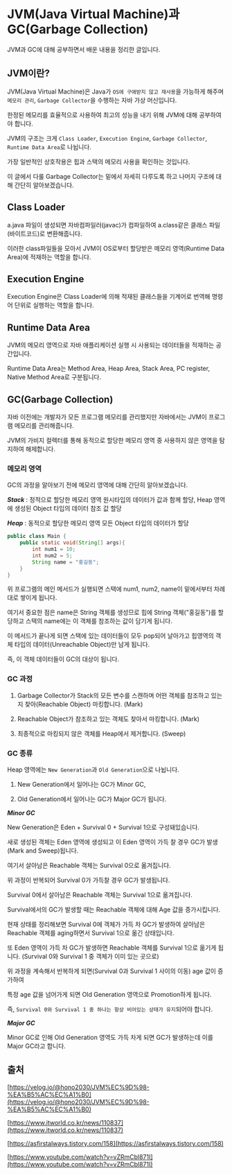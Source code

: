 # JVM(Java Virtual Machine)과 GC(Garbage Collection)

JVM과 GC에 대해 공부하면서 배운 내용을 정리한 글입니다.

## JVM이란?

JVM(Java Virtual Machine)은 Java가 `OS에 구애받지 않고 재사용`을 가능하게 해주며 `메모리 관리`, `Garbage Collector`을 수행하는 자바 가상 머신입니다.

한정된 메모리를 효율적으로 사용하여 최고의 성능을 내기 위해 JVM에 대해 공부하여야 합니다.

JVM의 구조는 크게 `Class Loader`, `Execution Engine`, `Garbage Collector`, `Runtime Data Area`로 나뉩니다.

가장 일반적인 상호작용은 힙과 스택의 메모리 사용을 확인하는 것입니다.

이 글에서 다룰 Garbage Collector는 밑에서 자세히 다루도록 하고 나머지 구조에 대해 간단히 알아보겠습니다.

## Class Loader

a.java 파일이 생성되면 자바컴파일러(javac)가 컴파일하여 a.class같은 클래스 파일(바이트코드)로 변환해줍니다.

이러한 class파일들을 모아서 JVM이 OS로부터 할당받은 메모리 영역(Runtime Data Area)에 적재하는 역할을 합니다.

## Execution Engine

Execution Engine은 Class Loader에 의해 적재된 클래스들을 기계어로 번역해 명령어 단위로 실행하는 역할을 합니다. 

## Runtime Data Area

JVM의 메모리 영역으로 자바 애플리케이션 실행 시 사용되는 데이터들을 적재하는 공간입니다.

Runtime Data Area는 Method Area, Heap Area, Stack Area, PC register, Native Method Area로 구분됩니다.




## GC(Garbage Collection)
자바 이전에는 개발자가 모든 프로그램 메모리를 관리했지만 자바에서는 JVM이 프로그램 메모리를 관리해줍니다.

JVM의 가비지 컬렉터를 통해 동적으로 할당한 메모리 영역 중 사용하지 않은 영역을 탐지하여 해제합니다. 

### 메모리 영역

GC의 과정을 알아보기 전에 메모리 영역에 대해 간단히 알아보겠습니다.

***Stack*** : 정적으로 할당한 메모리 영역
원시타입의 데이터가 값과 함께 할당, Heap 영역에 생성된 Object 타입의 데이터 참조 값 할당

***Heap*** : 동적으로 할당한 메모리 영역
모든 Object 타입의 데이터가 할당


```java
public class Main {
    public static void(String[] args){
        int num1 = 10;
        int num2 = 5;
        String name = "홍길동";
    }
}
```

위 프로그램의 메인 메서드가 실행되면 스택에 num1, num2, name이 밑에서부터 차례대로 쌓이게 됩니다.

여기서 중요한 점은 name은 String 객체를 생성므로 힙에 String 객체("홍길동")를 할당하고 스택의 name에는 이 객체를 참조하는 값이 담기게 됩니다.

이 메서드가 끝나게 되면 스택에 있는 데이터들이 모두 pop되어 날아가고 힙영역의 객체 타입의 데이터(Unreachable Object)만 남게 됩니다.

즉, 이 객체 데이터들이 GC의 대상이 됩니다.


### GC 과정

1. Garbage Collector가 Stack의 모든 변수를 스캔하며 어떤 객체를 참조하고 있는지 찾아(Reachable Object) 마킹합니다. (Mark)

2. Reachable Object가 참조하고 있는 객체도 찾아서 마킹합니다. (Mark)

3. 최종적으로 마킹되지 않은 객체를 Heap에서 제거합니다. (Sweep)

### GC 종류

Heap 영역에는 `New Generation`과 `Old Generation`으로 나뉩니다.

1. New Generation에서 일어나는 GC가 Minor GC,

2. Old Generation에서 일어나는 GC가 Major GC가 됩니다.

***Minor GC***

New Generation은 Eden + Survival 0 + Survival 1으로 구성돼있습니다.

새로 생성된 객체는 Eden 영역에 생성되고 이 Eden 영역이 가득 찰 경우 GC가 발생(Mark and Sweep)됩니다.

여기서 살아남은 Reachable 객체는 Survival 0으로 옮겨집니다.

위 과정이 반복되어 Survival 0가 가득찰 경우 GC가 발생됩니다.

Survival 0에서 살아남은 Reachable 객체는 Survival 1으로 옮겨집니다.

Survival에서의 GC가 발생할 때는 Reachable 객체에 대해 Age 값을 증가시킵니다. 

현재 상태를 정리해보면 Survival 0에 객체가 가득 차 GC가 발생하여 살아남은 Reachable 객체를 aging하면서 Survival 1으로 옮긴 상태입니다.

또 Eden 영역이 가득 차 GC가 발생하면 Reachable 객체를 Survival 1으로 옮기게 됩니다. (Survival 0와 Survival 1 중 객체가 이미 있는 곳으로)

위 과정을 계속해서 반복하게 되면(Survival 0과 Survival 1 사이의 이동) age 값이 증가하여

특정 age 값을 넘어가게 되면 Old Generation 영역으로 Promotion하게 됩니다.



즉, `Survival 0와 Survival 1 중 하나는 항상 비어있는 상태가 유지`되어야 합니다.

***Major GC***

Minor GC로 인해 Old Generation 영역도 가득 차게 되면 GC가 발생하는데 이를 Major GC라고 합니다.



## 출처
[https://velog.io/@hono2030/JVM%EC%9D%98-%EA%B5%AC%EC%A1%B0](https://velog.io/@hono2030/JVM%EC%9D%98-%EA%B5%AC%EC%A1%B0)

[https://www.itworld.co.kr/news/110837](https://www.itworld.co.kr/news/110837)

[https://asfirstalways.tistory.com/158](https://asfirstalways.tistory.com/158)

[https://www.youtube.com/watch?v=vZRmCbl871I](https://www.youtube.com/watch?v=vZRmCbl871I)